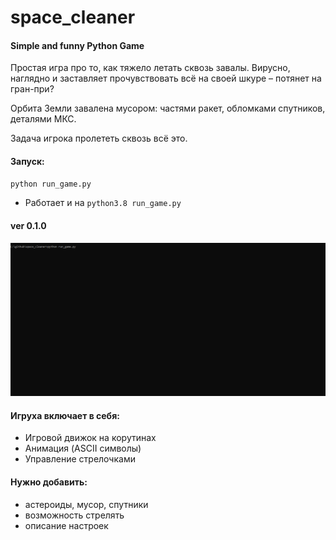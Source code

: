 # space_cleaner
#### Simple and funny Python Game

Простая игра про то, как тяжело летать сквозь завалы. Вирусно, наглядно и 
заставляет прочувствовать всё на своей шкуре – потянет на гран-при?

Орбита Земли завалена мусором: частями ракет, обломками спутников, деталями МКС.

Задача игрока пролететь сквозь всё это. 

#### Запуск:

```bash
python run_game.py
```

 - Работает и на `python3.8 run_game.py`

#### ver 0.1.0

![ver-0-1-0](images/ver-0-1-0.gif)

#### Игруха включает в себя:
 - Игровой движок на корутинах
 - Анимация (ASCII символы)
 - Управление стрелочками
 
#### Нужно добавить:
 - астероиды, мусор, спутники
 - возможность стрелять
 - описание настроек
